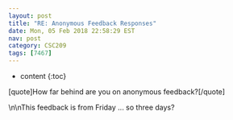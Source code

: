 ```yaml
---
layout: post
title: "RE: Anonymous Feedback Responses"
date: Mon, 05 Feb 2018 22:58:29 EST
nav: post
category: CSC209
tags: [7467]
---
```


* content
{:toc}

[quote]How far behind are you on anonymous feedback?[/quote]
<!-- more -->
<p>\n\nThis feedback is from Friday ... so three days?</p>
